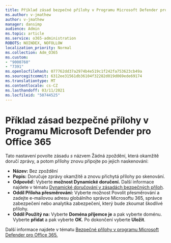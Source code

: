 ```yaml
---
title: Příklad zásad bezpečné přílohy v Programu Microsoft Defender pro Office 365
ms.author: v-jmathew
author: v-jmathew
manager: dansimp
audience: Admin
ms.topic: article
ms.service: o365-administration
ROBOTS: NOINDEX, NOFOLLOW
localization_priority: Normal
ms.collection: Adm_O365
ms.custom:
- "9000760"
- "7391"
ms.openlocfilehash: 077762dd37a2974b4e519c1f242fa753623cb49a
ms.sourcegitcommit: 6312ee31561db36104f32282d019d069ede69174
ms.translationtype: MT
ms.contentlocale: cs-CZ
ms.lasthandoff: 03/11/2021
ms.locfileid: "50744525"
---
```

# <a name="example-microsoft-defender-for-office-365-safe-attachment-policy"></a>Příklad zásad bezpečné přílohy v Programu Microsoft Defender pro Office 365

Tato nastavení povolte zásadu *s* názvem Žádná zpoždění, která okamžitě doručí zprávy, a potom přílohy znovu připojte po jejich naskenování:

- **Název:** Bez zpoždění
- **Popis:** Doručuje zprávy okamžitě a znovu přichytá přílohy po skenování.
- **Odpověď:** Vyberte **možnost Dynamické doručení.** Další informace najdete v tématu [Dynamické doručování v zásadách bezpečných příloh](https://go.microsoft.com/fwlink/?linkid=2092328).
- **Oddíl Příloha přesměrování:** Vyberte možnost Povolit přesměrování a zadejte e-mailovou adresu globálního správce Microsoftu 365, správce zabezpečení nebo analytika zabezpečení, který bude zkoumat škodlivé přílohy.
- **Oddíl Použitý na:** Vyberte **Doména příjemce je** a pak vyberte doménu. Vyberte **přidat** a pak vyberte **OK**. Po dokončení vyberte **Uložit**.

Další informace najdete v tématu [Bezpečné přílohy v programu Microsoft Defender pro Office 365.](https://go.microsoft.com/fwlink/?linkid=2092213)
